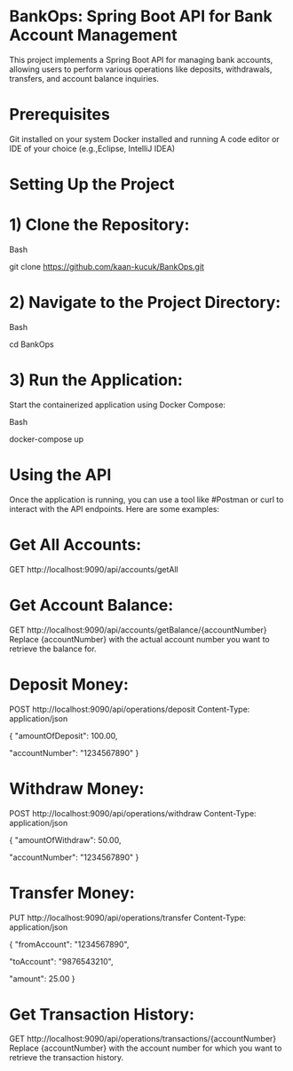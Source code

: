 # BankOps: Spring Boot API for Bank Account Management
This project implements a Spring Boot API for managing bank accounts, allowing users to perform various operations like deposits, withdrawals, transfers, and account balance inquiries.

# Prerequisites
Git installed on your system
Docker installed and running
A code editor or IDE of your choice (e.g.,Eclipse, IntelliJ IDEA)

# Setting Up the Project

# 1) Clone the Repository:

 
Bash

git clone https://github.com/kaan-kucuk/BankOps.git

# 2) Navigate to the Project Directory:

Bash

cd BankOps

# 3) Run the Application:

Start the containerized application using Docker Compose:

Bash

docker-compose up

 # Using the API
Once the application is running, you can use a tool like #Postman or curl to interact with the API endpoints. Here are some examples:

# Get All Accounts:

GET http://localhost:9090/api/accounts/getAll
# Get Account Balance:

GET http://localhost:9090/api/accounts/getBalance/{accountNumber}
Replace {accountNumber} with the actual account number you want to retrieve the balance for.

# Deposit Money:

POST http://localhost:9090/api/operations/deposit
Content-Type: application/json

{
  "amountOfDeposit": 100.00,
  
  "accountNumber": "1234567890"
}
# Withdraw Money:

POST http://localhost:9090/api/operations/withdraw
Content-Type: application/json

{
  "amountOfWithdraw": 50.00,
  
  "accountNumber": "1234567890"
}
# Transfer Money:

PUT http://localhost:9090/api/operations/transfer
Content-Type: application/json

{
  "fromAccount": "1234567890",
  
  "toAccount": "9876543210",
  
  "amount": 25.00
}
# Get Transaction History:

GET http://localhost:9090/api/operations/transactions/{accountNumber}
Replace {accountNumber} with the account number for which you want to retrieve the transaction history.
